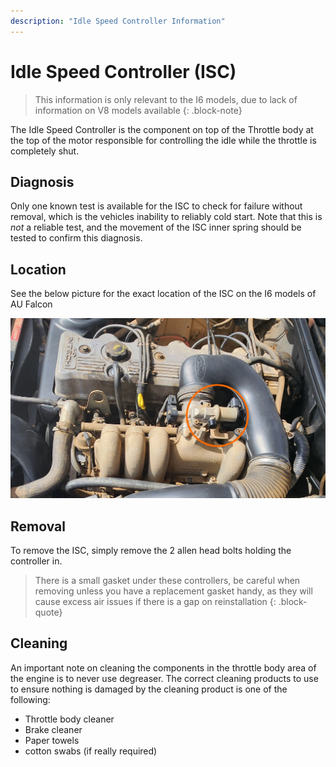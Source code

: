 ```yaml
---
description: "Idle Speed Controller Information"
---
```


# Idle Speed Controller (ISC)

> This information is only relevant to the I6 models, due to lack of information on V8 models available
{: .block-note}

The Idle Speed Controller is the component on top of the Throttle body at the top of the motor responsible for controlling the idle while the throttle is completely shut.

## Diagnosis

Only one known test is available for the ISC to check for failure without removal, which is the vehicles inability to reliably cold start. Note that this is *not* a reliable test, and the movement of the ISC inner spring should be tested to confirm this diagnosis.

## Location

See the below picture for the exact location of the ISC on the I6 models of AU Falcon

![ISC Location](./isc-location.jpg)

## Removal

To remove the ISC, simply remove the 2 allen head bolts holding the controller in.

<!-- TODO add the allen key size -->

> There is a small gasket under these controllers, be careful when removing unless you have a replacement gasket handy, as they will cause excess air issues if there is a gap on reinstallation
{: .block-quote}

## Cleaning

An important note on cleaning the components in the throttle body area of the engine is to <span class="bad-highlight">never use degreaser</span>. The correct cleaning products to use to ensure nothing is damaged by the cleaning product is one of the following:

- Throttle body cleaner
- Brake cleaner
- Paper towels
- cotton swabs (if really required)
